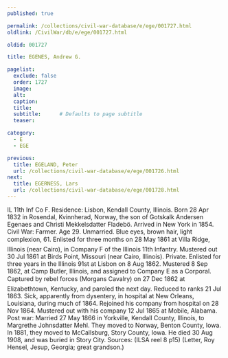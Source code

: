 ```yaml
---
published: true

permalink: /collections/civil-war-database/e/ege/001727.html
oldlink: /CivilWar/db/e/ege/001727.html

oldid: 001727

title: EGENES, Andrew G.

pagelist:
  exclude: false
  order: 1727
  image: 
  alt:
  caption:
  title:
  subtitle:      # Defaults to page subtitle
  teaser:

category: 
  - E 
  - EGE

previous:
  title: EGELAND, Peter
  url: /collections/civil-war-database/e/ege/001726.html  
next:
  title: EGERNESS, Lars
  url: /collections/civil-war-database/e/ege/001728.html   
---
```

IL 11th Inf Co F. Residence: Lisbon, Kendall County, Illinois. Born 28 Apr 1832 in Rosendal, Kvinnherad, Norway, the son of Gotskalk Andersen Egenaes and Christi Mekkelsdatter Fladeb&ouml;. Arrived in New York in 1854. Civil War: Farmer. Age 29. Unmarried. Blue eyes, brown hair, light complexion, 6&#146;1&#148;. Enlisted for three months on 28 May 1861 at Villa Ridge, Illinois (near Cairo), in Company F of the Illinois 11th Infantry. Mustered out 30 Jul 1861 at Birds Point, Missouri (near Cairo, Illinois). Private. Enlisted for three years in the Illinois 91st at Lisbon on 8 Aug 1862. Mustered 8 Sep 1862, at Camp Butler, Illinois, and assigned to Company E as a Corporal. Captured by rebel forces (Morgan&#146;s Cavalry) on 27 Dec 1862 at Elizabethtown, Kentucky, and paroled the next day. Reduced to ranks 21 Jul 1863. Sick, apparently from dysentery, in hospital at New Orleans, Louisiana, during much of 1864. Rejoined his company from hospital on 28 Nov 1864. Mustered out with his company 12 Jul 1865 at Mobile, Alabama. Post war: Married 27 May 1866 in Yorkville, Kendall County, Illinois, to Margrethe Johnsdatter Mehl. They moved to Norway, Benton County, Iowa. In 1881, they moved to McCallsburg, Story County, Iowa. He died 30 Aug 1908, and was buried in Story City. Sources: (ILSA reel 8 p15) (Letter, Roy Hensel, Jesup, Georgia; great grandson.)